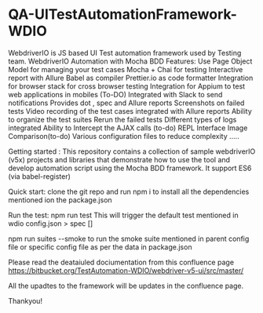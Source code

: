 # QA-UITestAutomationFramework-WDIO
WebdriverIO is JS based UI Test automation  framework used by Testing team.
WebdriverIO Automation with Mocha BDD
Features:
Use Page Object Model for managing your test cases
Mocha + Chai for testing
Interactive report with Allure
Babel as compiler
Prettier.io as code formatter
Integration for browser stack for cross browser testing
Integration for Appium to test  web applications in mobiles (To-DO)
Integrated with Slack to send notifications 
Provides dot , spec and Allure reports 
Screenshots on failed tests
Video recording of the test cases integrated with Allure reports 
Ability to organize the test suites
Rerun the failed tests
Different types of logs integrated
Ability to Intercept the AJAX calls (to-do)
REPL Interface 
Image Comparison(to-do)
Various configuration files to reduce complexity …..

Getting started :
This repository contains a collection of sample webdriverIO (v5x) projects and libraries that demonstrate how to use the tool and develop automation script using the Mocha BDD framework. It support ES6 (via babel-register) 

Quick start:
clone the git repo and run npm i to install all the dependencies mentioned ion the package.json 

Run the test:
npm run test 
This will trigger the default test mentioned in wdio config.json > spec []

npm run suites --smoke
to run the smoke suite mentioned in parent config file or specific config file as per the data in package.json

Please read the deataiuled dociumentation from this confluence page https://bitbucket.org/TestAutomation-WDIO/webdriver-v5-ui/src/master/

All the upadtes to the framework will be updates in the confluence page.

Thankyou!
